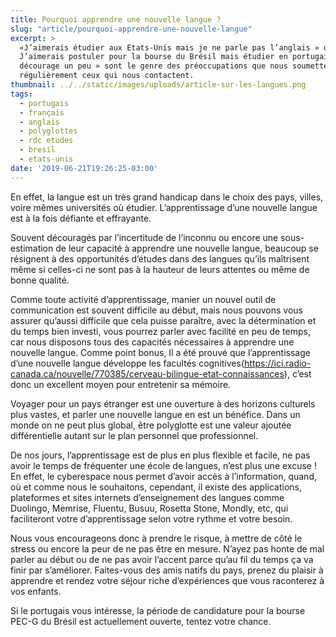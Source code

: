 ```yaml
---
title: Pourquoi apprendre une nouvelle langue ?
slug: "article/pourquoi-apprendre-une-nouvelle-langue"
excerpt: >
  «J’aimerais étudier aux Etats-Unis mais je ne parle pas l’anglais » ou «
  J’aimerais postuler pour la bourse du Brésil mais étudier en portugais me
  décourage un peu » sont le genre des préoccupations que nous soumettent
  régulièrement ceux qui nous contactent. 
thumbnail: ../../static/images/uploads/article-sur-les-langues.png
tags:
  - portugais
  - français
  - anglais
  - polyglottes
  - rdc etudes
  - bresil
  - etats-unis
date: '2019-06-21T19:26:25-03:00'
---
```

En effet, la langue est un très grand handicap dans le choix des pays, villes, voire mêmes universités où étudier. L’apprentissage d’une nouvelle langue est à la fois défiante et effrayante. 

Souvent découragés par l’incertitude de l’inconnu ou encore une sous-estimation de leur capacité à apprendre une nouvelle langue, beaucoup se résignent à des opportunités d’études dans des langues qu’ils maîtrisent même si celles-ci ne sont pas à la hauteur de leurs attentes ou même de bonne qualité.

Comme toute activité d’apprentissage, manier un nouvel outil de communication est souvent difficile au début, mais nous pouvons vous assurer qu’aussi difficile que cela puisse paraître, avec la détermination et du temps bien investi, vous pourrez parler avec facilité en peu de temps, car nous disposons tous des capacités nécessaires à apprendre une nouvelle langue. Comme point bonus, Il a été prouvé que l’apprentissage d’une nouvelle langue développe les facultés cognitives(<https://ici.radio-canada.ca/nouvelle/770385/cerveau-bilingue-etat-connaissances>), c’est donc un excellent moyen pour entretenir sa mémoire.

Voyager pour un pays étranger est une ouverture à des horizons culturels plus vastes, et parler une nouvelle langue en est un bénéfice. Dans un monde on ne peut plus global, être polyglotte est une valeur ajoutée différentielle autant sur le plan personnel que professionnel. 

De nos jours, l’apprentissage est de plus en plus flexible et facile, ne pas avoir le temps de fréquenter une école de langues, n’est plus une excuse ! En effet, le cyberespace nous permet d’avoir accès à l’information, quand, où et comme nous le souhaitons, cependant, il existe des applications, plateformes et sites internets d’enseignement des langues comme Duolingo, Memrise, Fluentu, Busuu, Rosetta Stone, Mondly, etc, qui faciliteront votre d’apprentissage selon votre rythme et votre besoin.

Nous vous encourageons donc à prendre le risque, à mettre de côté le stress ou encore la peur de ne pas être en mesure. N’ayez pas honte de mal parler au début ou de ne pas avoir l’accent parce qu’au fil du temps ça va finir par s’améliorer. Faites-vous des amis natifs du pays, prenez du plaisir à apprendre et rendez votre séjour riche d’expériences que vous raconterez à vos enfants.

Si le portugais vous intéresse, la période de candidature pour la bourse PEC-G du Brésil est actuellement ouverte, tentez votre chance.

